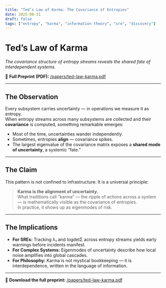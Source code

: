 ```yaml
---
title: "Ted’s Law of Karma: The Covariance of Entropies"
date: 2025-08-31
draft: false
tags: ["entropy", "karma", "information theory", "sre", "discovery"]
---
```


# Ted’s Law of Karma
*The covariance structure of entropy streams reveals the shared fate of interdependent systems.*

📄 **Full Preprint (PDF):** [/papers/ted-law-karma.pdf](/papers/ted-law-karma.pdf)

---

## The Observation
Every subsystem carries uncertainty — in operations we measure it as entropy.  
When entropy streams across many subsystems are collected and their **covariance** is computed, something remarkable emerges:

- Most of the time, uncertainties wander independently.  
- Sometimes, entropies **align** — covariance spikes.  
- The largest eigenvalue of the covariance matrix exposes a **shared mode of uncertainty**, a systemic “fate.”

---

## The Claim
This pattern is not confined to infrastructure. It is a universal principle:

> **Karma is the alignment of uncertainty.**  
> What traditions call “karma” — the ripple of actions across a system — is mathematically visible as the covariance of entropies.  
> In practice, it shows up as eigenmodes of risk.

---

## The Implications
- **For SREs:** Tracking λ₁ and logdetΣ across entropy streams yields early warnings before incidents manifest.  
- **For Complex Systems:** Eigenmodes of uncertainty describe how local noise amplifies into global cascades.  
- **For Philosophy:** Karma is not mystical bookkeeping — it is interdependence, written in the language of information.

---

📄 **Download the full preprint:** [/papers/ted-law-karma.pdf](/papers/ted-law-karma.pdf)
